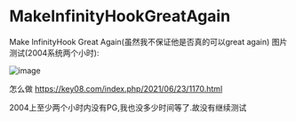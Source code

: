 # MakeInfinityHookGreatAgain
 Make InfinityHook Great Again(虽然我不保证他是否真的可以great again)
图片测试(2004系统两个小时):

![image](https://raw.githubusercontent.com/huoji120/MakeInfinityHookGreatAgain/main/image.png)

怎么做
https://key08.com/index.php/2021/06/23/1170.html

2004上至少两个小时内没有PG,我也没多少时间等了.故没有继续测试